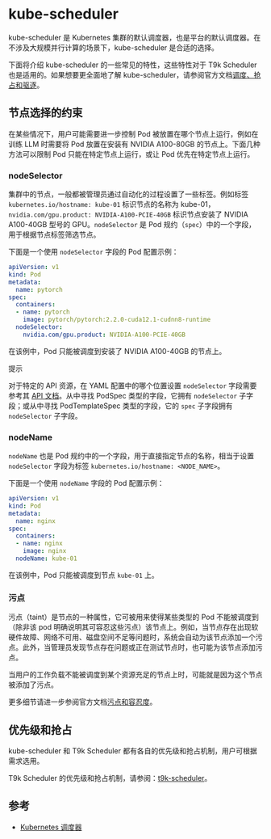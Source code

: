 # kube-scheduler

kube-scheduler 是 Kubernetes 集群的默认调度器，也是平台的默认调度器。在不涉及大规模并行计算的场景下，kube-scheduler 是合适的选择。

下面将介绍 kube-scheduler 的一些常见的特性，这些特性对于 T9k Scheduler 也是适用的。如果想要更全面地了解 kube-scheduler，请参阅官方文档<a target="_blank" rel="noopener noreferrer" href="https://en.wikipedia.org/wiki/Coscheduling">调度、抢占和驱逐</a>。

## 节点选择的约束

在某些情况下，用户可能需要进一步控制 Pod 被放置在哪个节点上运行，例如在训练 LLM 时需要将 Pod 放置在安装有 NVIDIA A100-80GB 的节点上。下面几种方法可以限制 Pod 只能在特定节点上运行，或让 Pod 优先在特定节点上运行。

### nodeSelector

集群中的节点，一般都被管理员通过自动化的过程设置了一些标签。例如标签 `kubernetes.io/hostname: kube-01` 标识节点的名称为 kube-01，`nvidia.com/gpu.product: NVIDIA-A100-PCIE-40GB` 标识节点安装了 NVIDIA A100-40GB 型号的 GPU。`nodeSelector` 是 Pod 规约（`spec`）中的一个字段，用于根据节点标签筛选节点。

下面是一个使用 `nodeSelector` 字段的 Pod 配置示例：

```yaml
apiVersion: v1
kind: Pod
metadata:
  name: pytorch
spec:
  containers:
  - name: pytorch
    image: pytorch/pytorch:2.2.0-cuda12.1-cudnn8-runtime
  nodeSelector:
    nvidia.com/gpu.product: NVIDIA-A100-PCIE-40GB
```

在该例中，Pod 只能被调度到安装了 NVIDIA A100-40GB 的节点上。

<aside class="note tip">
<div class="title">提示</div>

对于特定的 API 资源，在 YAML 配置中的哪个位置设置 `nodeSelector` 字段需要参考其 [API 文档]((../../../references/api-reference/index.md))。从中寻找 PodSpec 类型的字段，它拥有 `nodeSelector` 子字段；或从中寻找 PodTemplateSpec 类型的字段，它的 `spec` 子字段拥有 `nodeSelector` 子字段。

</aside>

### nodeName

`nodeName` 也是 Pod 规约中的一个字段，用于直接指定节点的名称，相当于设置 `nodeSelector` 字段为标签 `kubernetes.io/hostname: <NODE_NAME>`。

下面是一个使用 `nodeName` 字段的 Pod 配置示例：

```yaml
apiVersion: v1
kind: Pod
metadata:
  name: nginx
spec:
  containers:
  - name: nginx
    image: nginx
  nodeName: kube-01
```

在该例中，Pod 只能被调度到节点 `kube-01` 上。

### 污点

污点（taint）是节点的一种属性，它可被用来使得某些类型的 Pod 不能被调度到（除非该 pod 明确说明其可容忍这些污点）该节点上。例如，当节点存在出现软硬件故障、网络不可用、磁盘空间不足等问题时，系统会自动为该节点添加一个污点。此外，当管理员发现节点存在问题或正在测试节点时，也可能为该节点添加污点。

当用户的工作负载不能被调度到某个资源充足的节点上时，可能就是因为这个节点被添加了污点。

更多细节请进一步参阅官方文档<a target="_blank" rel="noopener noreferrer" href="https://kubernetes.io/zh-cn/docs/concepts/scheduling-eviction/taint-and-toleration/">污点和容忍度</a>。

## 优先级和抢占

kube-scheduler 和 T9k Scheduler 都有各自的优先级和抢占机制，用户可根据需求选用。

T9k Scheduler 的优先级和抢占机制，请参阅：[t9k-scheduler](./t9k-scheduler.md)。

## 参考

* <a target="_blank" rel="noopener noreferrer" href="https://kubernetes.io/zh-cn/docs/concepts/scheduling-eviction/kube-scheduler/">Kubernetes 调度器</a>
